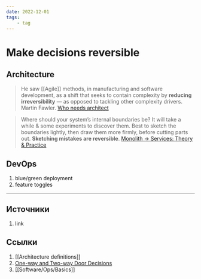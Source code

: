 ```yaml
---
date: 2022-12-01
tags:
    - tag
---
```

# Make decisions reversible

## Architecture

> He saw [[Agile]] methods, in manufacturing and software development, as a shift that seeks to contain complexity by **reducing irreversibility** — as opposed to tackling other complexity drivers. Martin Fawler. [Who needs architect](https://martinfowler.com/ieeeSoftware/whoNeedsArchitect.pdf)

> Where should your system’s internal boundaries be? It will take a while & some experiments to discover them. Best to sketch the boundaries lightly, then draw them more firmly, before cutting parts out. **Sketching mistakes are reversible**. [Monolith -> Services: Theory & Practice](https://medium.com/@kentbeck_7670/monolith-services-theory-practice-617e4546a879)

## DevOps

1. blue/green deployment
1. feature toggles

---

## Источники

1. link

## Ссылки

1. [[Architecture definitions]]
1. [One-way and Two-way Door Decisions](https://shit.management/one-way-and-two-way-door-decisions/)
1. [[Software/Ops/Basics]]
